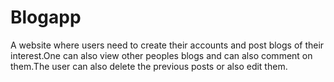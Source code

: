 # Blogapp


A website where users need to create their accounts and post blogs of their interest.One can also view other peoples blogs and can also comment on them.The user can also delete the previous posts or also edit them.
